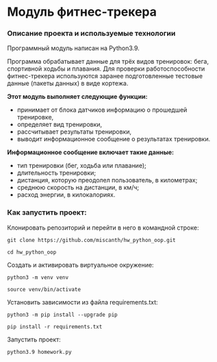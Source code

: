 # Модуль фитнес-трекера

### Описание проекта и используемые технологии

Программный модуль написан на Python3.9.

Программа обрабатывает данные для трёх видов тренировок: бега, спортивной ходьбы и плавания.
Для проверки работоспособности фитнес-трекера используются заранее подготовленные тестовые данные (пакеты данных) в виде кортежа.

**Этот модуль выполняет следующие функции:**

* принимает от блока датчиков информацию о прошедшей тренировке,
* определяет вид тренировки,
* рассчитывает результаты тренировки,
* выводит информационное сообщение о результатах тренировки.

**Информационное сообщение включает такие данные:**

* тип тренировки (бег, ходьба или плавание);
* длительность тренировки;
* дистанция, которую преодолел пользователь, в километрах;
* среднюю скорость на дистанции, в км/ч;
* расход энергии, в килокалориях.

### Как запустить проект:
Клонировать репозиторий и перейти в него в командной строке:
```
git clone https://github.com/miscanth/hw_python_oop.git
```
```
cd hw_python_oop
```
Cоздать и активировать виртуальное окружение:
```
python3 -m venv venv
```
```
source venv/bin/activate
```
Установить зависимости из файла requirements.txt:
```
python3 -m pip install --upgrade pip
```
```
pip install -r requirements.txt
```
Запустить проект:
```
python3.9 homework.py
```